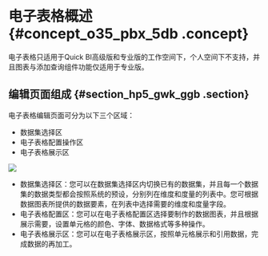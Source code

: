 # 电子表格概述 {#concept_o35_pbx_5db .concept}

电子表格只适用于Quick BI高级版和专业版的工作空间下，个人空间下不支持，并且图表与添加查询组件功能仅适用于专业版。

## 编辑页面组成 {#section_hp5_gwk_ggb .section}

电子表格编辑页面可分为以下三个区域：

-   数据集选择区
-   电子表格配置操作区
-   电子表格展示区

![](http://static-aliyun-doc.oss-cn-hangzhou.aliyuncs.com/assets/img/9105/154874354135283_zh-CN.png)

-   数据集选择区：您可以在数据集选择区内切换已有的数据集，并且每一个数据集的数据类型都会按照系统的预设，分别列在维度和度量的列表中。您可根据数据图表所提供的数据要素，在列表中选择需要的维度和度量字段。
-   电子表格配置区：您可以在电子表格配置区选择要制作的数据图表，并且根据展示需要，设置单元格的颜色、字体、数据格式等多种操作。
-   电子表格展示区：您可以在电子表格展示区，按照单元格展示和引用数据，完成数据的再加工。

